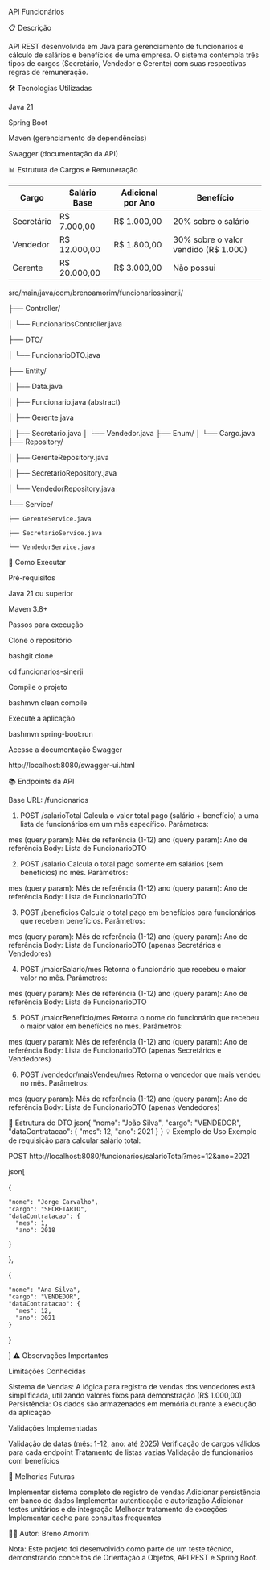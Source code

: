 API Funcionários

📋 Descrição

API REST desenvolvida em Java para gerenciamento de funcionários e cálculo de salários e benefícios de uma empresa. O sistema contempla três tipos de cargos (Secretário, Vendedor e Gerente) com suas respectivas regras de remuneração.

🛠️ Tecnologias Utilizadas

Java 21

Spring Boot

Maven (gerenciamento de dependências)

Swagger (documentação da API)

📊 Estrutura de Cargos e Remuneração

| Cargo     | Salário Base | Adicional por Ano | Benefício                            |
|-----------|--------------|-------------------|--------------------------------------|
| Secretário| R$ 7.000,00  | R$ 1.000,00        | 20% sobre o salário                  |
| Vendedor  | R$ 12.000,00 | R$ 1.800,00        | 30% sobre o valor vendido (R$ 1.000) |
| Gerente   | R$ 20.000,00 | R$ 3.000,00        | Não possui                           |

src/main/java/com/brenoamorim/funcionariossinerji/

├── Controller/

│   └── FuncionariosController.java

├── DTO/

│   └── FuncionarioDTO.java

├── Entity/

│   ├── Data.java

│   ├── Funcionario.java (abstract)

│   ├── Gerente.java

│   ├── Secretario.java
│   └── Vendedor.java
├── Enum/
│   └── Cargo.java
├── Repository/

│   ├── GerenteRepository.java

│   ├── SecretarioRepository.java

│   └── VendedorRepository.java

└── Service/

    ├── GerenteService.java
    
    ├── SecretarioService.java
    
    └── VendedorService.java
    
🚀 Como Executar

Pré-requisitos

Java 21 ou superior

Maven 3.8+

Passos para execução

Clone o repositório

bashgit clone <url-do-repositorio>

cd funcionarios-sinerji

Compile o projeto

bashmvn clean compile

Execute a aplicação

bashmvn spring-boot:run

Acesse a documentação Swagger

http://localhost:8080/swagger-ui.html

📚 Endpoints da API

Base URL: /funcionarios
1. POST /salarioTotal
Calcula o valor total pago (salário + benefício) a uma lista de funcionários em um mês específico.
Parâmetros:

mes (query param): Mês de referência (1-12)
ano (query param): Ano de referência
Body: Lista de FuncionarioDTO

2. POST /salario
Calcula o total pago somente em salários (sem benefícios) no mês.
Parâmetros:

mes (query param): Mês de referência (1-12)
ano (query param): Ano de referência
Body: Lista de FuncionarioDTO

3. POST /beneficios
Calcula o total pago em benefícios para funcionários que recebem benefícios.
Parâmetros:

mes (query param): Mês de referência (1-12)
ano (query param): Ano de referência
Body: Lista de FuncionarioDTO (apenas Secretários e Vendedores)

4. POST /maiorSalario/mes
Retorna o funcionário que recebeu o maior valor no mês.
Parâmetros:

mes (query param): Mês de referência (1-12)
ano (query param): Ano de referência
Body: Lista de FuncionarioDTO

5. POST /maiorBeneficio/mes
Retorna o nome do funcionário que recebeu o maior valor em benefícios no mês.
Parâmetros:

mes (query param): Mês de referência (1-12)
ano (query param): Ano de referência
Body: Lista de FuncionarioDTO (apenas Secretários e Vendedores)

6. POST /vendedor/maisVendeu/mes
Retorna o vendedor que mais vendeu no mês.
Parâmetros:

mes (query param): Mês de referência (1-12)
ano (query param): Ano de referência
Body: Lista de FuncionarioDTO (apenas Vendedores)

📝 Estrutura do DTO
json{
  "nome": "João Silva",
  "cargo": "VENDEDOR",
  "dataContratacao": {
    "mes": 12,
    "ano": 2021
  }
}
💡 Exemplo de Uso
Exemplo de requisição para calcular salário total:

POST http://localhost:8080/funcionarios/salarioTotal?mes=12&ano=2021

json[

  {
  
    "nome": "Jorge Carvalho",
    "cargo": "SECRETARIO",
    "dataContratacao": {
      "mes": 1,
      "ano": 2018
      
    }
  },
  
  {
  
    "nome": "Ana Silva",
    "cargo": "VENDEDOR",
    "dataContratacao": {
      "mes": 12,
      "ano": 2021
    }
    
  }
  
]
⚠️ Observações Importantes

Limitações Conhecidas

Sistema de Vendas: A lógica para registro de vendas dos vendedores está simplificada, utilizando valores fixos para demonstração (R$ 1.000,00)
Persistência: Os dados são armazenados em memória durante a execução da aplicação

Validações Implementadas

Validação de datas (mês: 1-12, ano: até 2025)
Verificação de cargos válidos para cada endpoint
Tratamento de listas vazias
Validação de funcionários com benefícios

🔧 Melhorias Futuras

 Implementar sistema completo de registro de vendas
 Adicionar persistência em banco de dados
 Implementar autenticação e autorização
 Adicionar testes unitários e de integração
 Melhorar tratamento de exceções
 Implementar cache para consultas frequentes

👨‍💻 Autor: Breno Amorim

Nota: Este projeto foi desenvolvido como parte de um teste técnico, demonstrando conceitos de Orientação a Objetos, API REST e Spring Boot.
